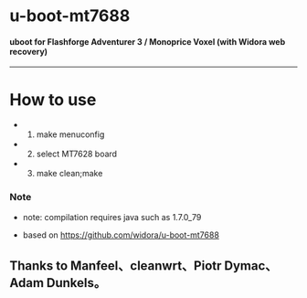 # u-boot-mt7688
#### uboot for Flashforge Adventurer 3 / Monoprice Voxel (with Widora web recovery)
***
# How to use
* 1. make menuconfig
* 2. select MT7628 board
* 3. make clean;make

### Note
* note: compilation requires java such as 1.7.0_79

* based on https://github.com/widora/u-boot-mt7688
## Thanks to Manfeel、cleanwrt、Piotr Dymac、Adam Dunkels。
